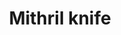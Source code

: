 ---
layout: item
title: Mithril knife
item-id: 866
datatable: true
id: 866
name: "Mithril knife"
members: true
lowalch: 10
highalch: 16
examine: "A finely balanced throwing knife."
monsters:
  - id: 2265
    name: "Dagannoth Supreme"
    members: true
    combat_level: 303
    wiki_url: "https://oldschool.runescape.wiki/w/Dagannoth_Supreme"
    drops:
      - quantity: "25-50"
        rarity: 0.078125
        drop_requirements: null
---